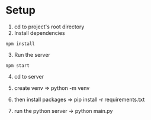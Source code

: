 # Setup
1. cd to project's root directory
2. Install dependencies
```
npm install
```
3. Run the server
```
npm start
```
4. cd to server

5. create venv => python -m venv 

6. then install packages => pip install -r requirements.txt

7. run the python server -> python main.py

